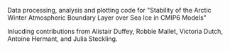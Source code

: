 Data processing, analysis and plotting code for "Stability of the Arctic Winter Atmospheric Boundary Layer over Sea Ice in CMIP6 Models"


Inlucding contributions from Alistair Duffey, Robbie Mallet, Victoria Dutch, Antoine Hermant, and Julia Steckling. 
